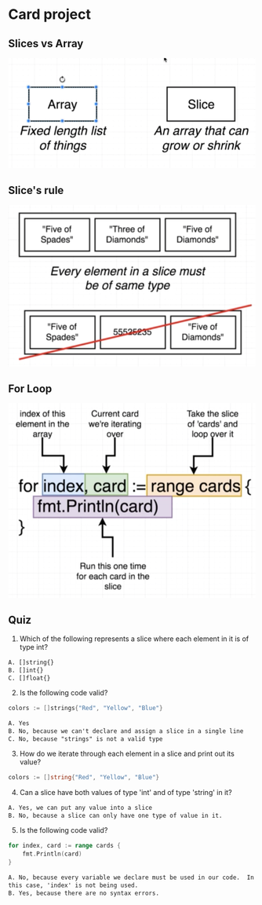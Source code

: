 # Card project
##  Slices vs Array

![](05.01.png)

## Slice's rule

![](05.02.png)

## For Loop

![](05.03.png)

## Quiz

1. Which of the following represents a slice where each element in it is of type int?

```
A. []string{}
B. []int{}
C. []float{}
```

<!-- B -->

2.  Is the following code valid?

```go
colors := []strings{"Red", "Yellow", "Blue"}
```

```
A. Yes
B. No, because we can't declare and assign a slice in a single line
C. No, because "strings" is not a valid type
```

<!-- C -->

3.  How do we iterate through each element in a slice and print out its value?

```go
colors := []string{"Red", "Yellow", "Blue"}
```

4.  Can a slice have both values of type 'int' and of type 'string' in it?

```
A. Yes, we can put any value into a slice
B. No, because a slice can only have one type of value in it.
```

<!-- B -->

5. Is the following code valid?

```go
for index, card := range cards {
    fmt.Println(card)
}
```

```
A. No, because every variable we declare must be used in our code.  In this case, 'index' is not being used.
B. Yes, because there are no syntax errors.
```

<!-- A -->